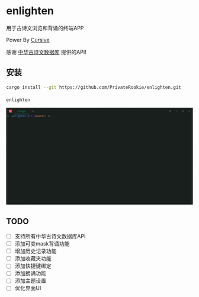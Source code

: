 # enlighten
用于古诗文浏览和背诵的终端APP

Power By [Cursive](https://github.com/gyscos/cursive)

感谢 [中华古诗文数据库](https://github.com/caoxingyu/chinese-gushiwen) 提供的API!

## 安装

```bash
cargo install --git https://github.com/PrivateRookie/enlighten.git

enlighten
```

![demo](assets/demo.gif)


## TODO

- [ ] 支持所有中华古诗文数据库API
- [ ] 添加可变mask背诵功能
- [ ] 增加历史记录功能
- [ ] 添加收藏夹功能
- [ ] 添加快捷键绑定
- [ ] 添加朗诵功能
- [ ] 添加主题设置
- [ ] 优化界面UI